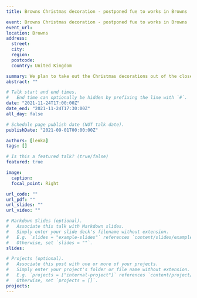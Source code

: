 ```yaml
---
title: Browns Christmas decoration - postponed fue to works in Browns

event: Browns Christmas decoration - postponed fue to works in Browns
event_url: 
location: Browns
address:
  street: 
  city: 
  region: 
  postcode: 
  country: United Kingdom

summary: We plan to take out the Christmas decorations out of the closet and decorate Browns common room. Wednesday 17th November - 5pm! Feel free to join us and help out! 
abstract: ""

# Talk start and end times.
#   End time can optionally be hidden by prefixing the line with `#`.
date: "2021-11-24T17:00:00Z"
date_end: "2021-11-24T17:30:00Z"
all_day: false

# Schedule page publish date (NOT talk date).
publishDate: "2021-09-01T00:00:00Z"

authors: [lenka]
tags: []

# Is this a featured talk? (true/false)
featured: true

image:
  caption: 
  focal_point: Right

url_code: ""
url_pdf: ""
url_slides: ""
url_video: ""

# Markdown Slides (optional).
#   Associate this talk with Markdown slides.
#   Simply enter your slide deck's filename without extension.
#   E.g. `slides = "example-slides"` references `content/slides/example-slides.md`.
#   Otherwise, set `slides = ""`.
slides:

# Projects (optional).
#   Associate this post with one or more of your projects.
#   Simply enter your project's folder or file name without extension.
#   E.g. `projects = ["internal-project"]` references `content/project/deep-learning/index.md`.
#   Otherwise, set `projects = []`.
projects:
---
```

